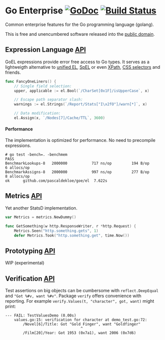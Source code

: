 # Go Enterprise [![GoDoc](https://godoc.org/github.com/pascaldekloe/goe?status.svg)](https://godoc.org/github.com/pascaldekloe/goe) [![Build Status](https://travis-ci.org/pascaldekloe/goe.svg?branch=master)](https://travis-ci.org/pascaldekloe/goe)

Common enterprise features for the Go programming language (golang).

This is free and unencumbered software released into the
[public domain](http://creativecommons.org/publicdomain/zero/1.0).


## Expression Language [API](http://godoc.org/github.com/pascaldekloe/goe/el)

GoEL expressions provide error free access to Go types.
It serves as a lightweigth alternative to [unified EL](https://docs.oracle.com/javaee/5/tutorial/doc/bnahq.html), [SpEL](http://docs.spring.io/spring/docs/current/spring-framework-reference/html/expressions.html) or even [XPath](http://www.w3.org/TR/xpath), [CSS selectors](http://www.w3.org/TR/css3-selectors) and friends.

``` Go
func FancyOneLiners() {
	// Single field selection:
	upper, applicable := el.Bool(`/CharSet[0x1F]/isUpperCase`, x)

	// Escape path separator slash:
	warnings := el.Strings(`/Report/Stats["I\x2fO"]/warn[*]`, x)

	// Data modification:
	el.Assign(x, `/Nodes[7]/Cache/TTL`, 3600)
```

#### Performance

The implementation is optimized for performance. No need to precompile expressions.

```
# go test -bench=. -benchmem
PASS
BenchmarkLookups-8	 2000000	       717 ns/op	     194 B/op	       6 allocs/op
BenchmarkAssigns-8	 2000000	       997 ns/op	     277 B/op	       8 allocs/op
ok  	github.com/pascaldekloe/goe/el	7.622s
```


## Metrics [API](https://godoc.org/github.com/pascaldekloe/goe/metrics)

Yet another StatsD implementation.

``` Go
var Metrics = metrics.NewDummy()

func GetSomething(w http.ResponseWriter, r *http.Request) {
	Metrics.Seen("http.something.gets", 1)
	defer Metrics.Took("http.something.get", time.Now())
```


## Prototyping [API](http://godoc.org/github.com/pascaldekloe/goe/prototype)

WIP (experimental)


## Verification [API](http://godoc.org/github.com/pascaldekloe/goe/verify)

Test assertions on big objects can be cumbersome with ```reflect.DeepEqual``` and ```"Got %#v, want %#v"```.
Package `verify` offers convenience with reporting. For example `verify.Values(t, "character", got, want)` might print:

```
--- FAIL: TestValuesDemo (0.00s)
	values.go:15: verification for character at demo_test.go:72:
		/Novel[6]/Title: Got "Gold Finger", want "Goldfinger"
		                          ^
		/Film[20]/Year: Got 1953 (0x7a1), want 2006 (0x7d6)
```
